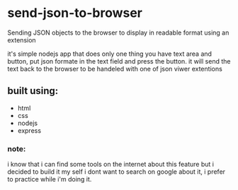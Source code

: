 # send-json-to-browser
Sending JSON objects to the browser to display in readable format using an extension

it's simple nodejs app that does only one thing
you have text area and button, put json formate in the text field and press the button.
it will send the text back to the browser to be handeled with one of json viwer extentions

## built using:
- html
- css
- nodejs
- express


### note:
i know that i can find some tools on the internet about this feature but i decided to build it my self 
i dont want to search on google about it, i prefer to practice while i'm doing it.

